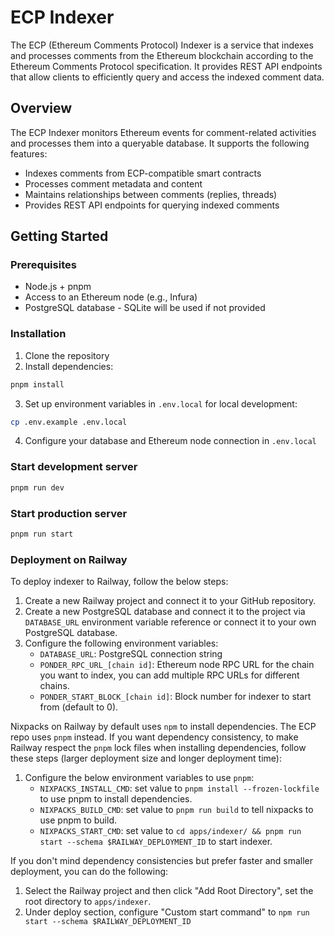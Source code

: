 # ECP Indexer

The ECP (Ethereum Comments Protocol) Indexer is a service that indexes and processes comments from the Ethereum blockchain according to the Ethereum Comments Protocol specification. It provides REST API endpoints that allow clients to efficiently query and access the indexed comment data.

## Overview

The ECP Indexer monitors Ethereum events for comment-related activities and processes them into a queryable database. It supports the following features:

- Indexes comments from ECP-compatible smart contracts
- Processes comment metadata and content
- Maintains relationships between comments (replies, threads)
- Provides REST API endpoints for querying indexed comments

## Getting Started

### Prerequisites

- Node.js + pnpm
- Access to an Ethereum node (e.g., Infura)
- PostgreSQL database - SQLite will be used if not provided

### Installation

1. Clone the repository
2. Install dependencies:

```bash
pnpm install
```

3. Set up environment variables in `.env.local` for local development:

```bash
cp .env.example .env.local
```

4. Configure your database and Ethereum node connection in `.env.local`

### Start development server

```bash
pnpm run dev
```

### Start production server

```bash
pnpm run start
```

### Deployment on Railway

To deploy indexer to Railway, follow the below steps:

1. Create a new Railway project and connect it to your GitHub repository.
2. Create a new PostgreSQL database and connect it to the project via `DATABASE_URL` environment variable reference or connect it to your own PostgreSQL database.
3. Configure the following environment variables:
   - `DATABASE_URL`: PostgreSQL connection string
   - `PONDER_RPC_URL_[chain id]`: Ethereum node RPC URL for the chain you want to index, you can add multiple RPC URLs for different chains.
   - `PONDER_START_BLOCK_[chain id]`: Block number for indexer to start from (default to 0).

Nixpacks on Railway by default uses `npm` to install dependencies. The ECP repo uses `pnpm` instead. If you want dependency consistency, to make Railway respect the `pnpm` lock files when installing dependencies, follow these steps (larger deployment size and longer deployment time):

1. Configure the below environment variables to use `pnpm`:
   - `NIXPACKS_INSTALL_CMD`: set value to `pnpm install --frozen-lockfile` to use pnpm to install dependencies.
   - `NIXPACKS_BUILD_CMD`: set value to `pnpm run build` to tell nixpacks to use pnpm to build.
   - `NIXPACKS_START_CMD`: set value to `cd apps/indexer/ && pnpm run start --schema $RAILWAY_DEPLOYMENT_ID` to start indexer.

If you don't mind dependency consistencies but prefer faster and smaller deployment, you can do the following:

1. Select the Railway project and then click "Add Root Directory", set the root directory to `apps/indexer`.
2. Under deploy section, configure "Custom start command" to `npm run start --schema $RAILWAY_DEPLOYMENT_ID`
